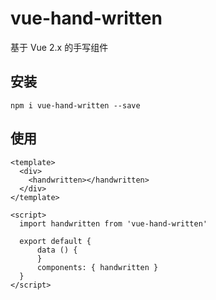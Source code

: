 # vue-hand-written

基于 Vue 2.x 的手写组件

<!-- ![screenshot](https://github.com/guoshengbo/vue-handwritten/blob/master/png.jpg?raw=true) -->

## 安装

```
npm i vue-hand-written --save
```

## 使用

```vue
<template>
  <div>
    <handwritten></handwritten>
  </div>
</template>

<script>
  import handwritten from 'vue-hand-written'

  export default {
      data () {
      }
      components: { handwritten }
  }
</script>
```
<!-- deadline（number）:需显示的数字        

length（number）：一共显示多少位（不能小于deadline长度，多出部分填充0显示） -->
